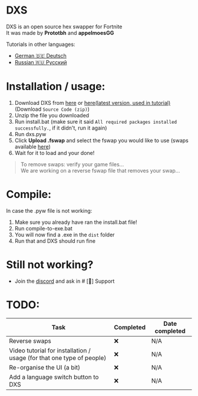 # DXS

DXS is an open source hex swapper for Fortnite<br>
It was made by **Prototbh** and **appelmoesGG**

Tutorials in other languages:
- [German 🇩🇪 Deutsch](../main/tutorials/german.md)
- [Russian 🇷🇺 Русский](../main/tutorials/russian.md)

# Installation / usage:
1. Download DXS from [here](https://proto-proxy.github.io/proto-proxy-web/) or [here(latest version, used in tutorial)](https://github.com/appelmoesgg/DXS/releases/latest)(Download `Source Code (zip)`)
2. Unzip the file you downloaded
3. Run install.bat (make sure it said `All required packages installed successfully.`, if it didn't, run it again)
4. Run dxs.pyw
5. Click **Upload .fswap** and select the fswap you would like to use (swaps available [here](https://discord.gg/vkw9wuuX5z))
6. Wait for it to load and your done!
> To remove swaps: verify your game files...<br>
> We are working on a reverse fswap file that removes your swap...

# Compile:
In case the .pyw file is not working:
1. Make sure you already have ran the install.bat file!
2. Run compile-to-exe.bat
3. You will now find a .exe in the `dist` folder
4. Run that and DXS should run fine

# Still not working?
- Join the [discord](https://discord.gg/vkw9wuuX5z) and ask in # [📖] Support

# TODO:
|   Task                                                                 |   Completed   |   Date completed   |
|   ---------------------------------------------------------------------|---------------|-----------------   |
|   Reverse swaps                                                        |       ❌      |         N/A        |
|   Video tutorial for installation / usage (for that one type of people)|       ❌      |         N/A        |
|   Re-organise the UI (a bit)                                           |       ❌      |         N/A        |
|   Add a language switch button to DXS                                  |       ❌      |         N/A        |
